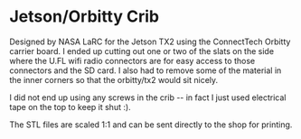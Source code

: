 Jetson/Orbitty Crib
===================

Designed by NASA LaRC for the Jetson TX2 using the ConnectTech Orbitty carrier board. I ended up cutting out one or two of the slats on the side where the U.FL wifi radio connectors are for easy access to those connectors and the SD card. I also had to remove some of the material in the inner corners so that the orbitty/tx2 would sit nicely.

I did not end up using any screws in the crib -- in fact I just used electrical tape on the top to keep it shut :).

The STL files are scaled 1:1 and can be sent directly to the shop for printing.
